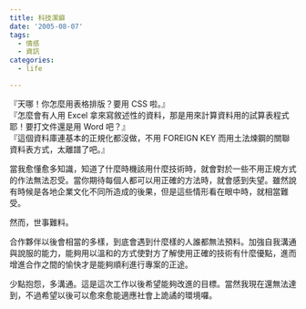```yaml
---
title: 科技潔癖
date: '2005-08-07'
tags:
  - 情感
  - 資訊
categories:
  - life

---
```

『天哪！你怎麼用表格排版？要用 CSS 啦。』  
『怎麼會有人用 Excel 拿來寫敘述性的資料，那是用來計算資料用的試算表程式耶！要打文件還是用 Word 吧？』  
『這個資料庫連基本的正規化都沒做，不用 FOREIGN KEY 而用土法煉鋼的關聯資料表方式，太離譜了吧。』  
  
當我愈懂愈多知識，知道了什麼時機該用什麼技術時，就會對於一些不用正規方式的作法無法忍受。當你期待每個人都可以用正確的方法時，就會感到失望。雖然說有時候是各地企業文化不同所造成的後果，但是這些情形看在眼中時，就相當難受。  
  
然而，世事難料。  
  
合作夥伴以後會相當的多樣，到底會遇到什麼樣的人誰都無法預料。加強自我溝通與說服的能力，能夠用以溫和的方式使對方了解使用正確的技術有什麼優點，進而增進合作之間的愉快才是能夠順利進行專案的正途。  
  
少點抱怨，多溝通。這是這次工作以後希望能夠改進的目標。當然我現在還無法達到，不過希望以後可以愈來愈能適應社會上詭譎的環境囉。